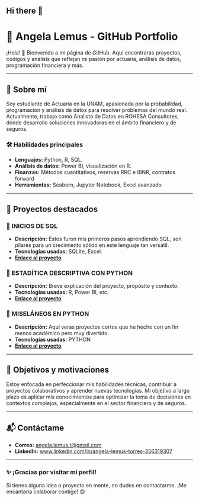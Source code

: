 ## Hi there 👋
# 🌟 **Angela Lemus - GitHub Portfolio**

¡Hola! 👋 Bienvenido a mi página de GitHub. Aquí encontrarás proyectos, códigos y análisis que reflejan mi pasión por actuaría, análisis de datos, programación financiera y más.

---

## 📝 **Sobre mí**
Soy estudiante de Actuaría en la UNAM, apasionada por la probabilidad, programación y análisis de datos para resolver problemas del mundo real. Actualmente, trabajo como Analista de Datos en ROHESA Consultores, donde desarrollo soluciones innovadoras en el ámbito financiero y de seguros.

### 🛠️ **Habilidades principales**
- **Lenguajes:** Python, R, SQL.  
- **Análisis de datos:** Power BI, visualización en R.  
- **Finanzas:** Métodos cuantitativos, reservas RRC e IBNR, contratos forward  
- **Herramientas:** Seaborn, Jupyter Notebook, Excel avanzado  

---

## 📂 **Proyectos destacados**

### 🔹 **INICIOS DE SQL**
- **Descripción:** Estos furon mis primeros pasos aprendiendo SQL, son pilares para un crecimiento sólido en este lenguaje tan versatil.   
- **Tecnologías usadas:** SQLite, Excel.  
- **[Enlace al proyecto](#)**  

### 🔹 **ESTADÍTICA DESCRIPTIVA CON PYTHON**
- **Descripción:** Breve explicación del proyecto, propósito y contexto.  
- **Tecnologías usadas:** R, Power BI, etc.  
- **[Enlace al proyecto](#)**  

### 🔹 **MISELÁNEOS EN PYTHON**
- **Descripción:** Aquí veras proyectos cortos que he hecho con un fin menos académico pero muy divertido.
- **Tecnologías usadas:** PYTHON  
- **[Enlace al proyecto](#)**  
---

## 🎯 **Objetivos y motivaciones**
Estoy enfocada en perfeccionar mis habilidades técnicas, contribuir a proyectos colaborativos y aprender nuevas tecnologías. Mi objetivo a largo plazo es aplicar mis conocimientos para optimizar la toma de decisiones en contextos complejos, especialmente en el sector financiero y de seguros.

---

## 📬 **Contáctame**
- **Correo:** angela.lemus.t@gmail.com
- **LinkedIn:** www.linkedin.com/in/angela-lemus-torres-356319307  
---

### ✨ ¡Gracias por visitar mi perfil!
Si tienes alguna idea o proyecto en mente, no dudes en contactarme. ¡Me encantaría colaborar contigo! 😊


